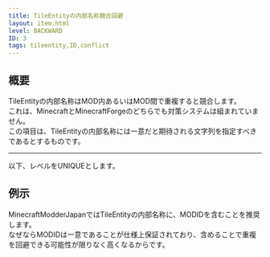 ```yaml
---
title: TileEntityの内部名称競合回避
layout: item.html
level: BACKWARD
ID: 3
tags: tileentity,ID,conflict
---
```

## 概要
TileEntityの内部名称はMOD内あるいはMOD間で重複すると競合します。  
これは、MinecraftとMinecraftForgeのどちらでも対策システムは組まれていません。  
この項目は、TileEntityの内部名称には一意だと期待される文字列を指定すべきであるとするものです。

---
以下、レベルをUNIQUEとします。
## 例示
MinecraftModderJapanではTileEntityの内部名称に、MODIDを含むことを推奨します。  
なぜならMODIDは一意であることが仕様上保証されており、含めることで重複を回避できる可能性が限りなく高くなるからです。